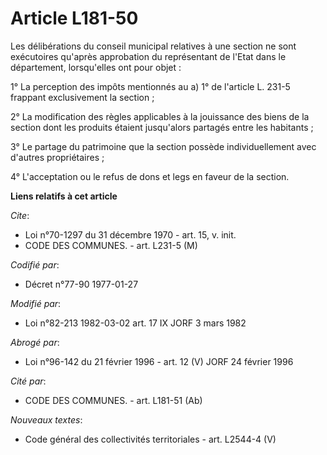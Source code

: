 # Article L181-50

Les délibérations du conseil municipal relatives à une section ne sont exécutoires qu'après approbation du représentant de
l'Etat dans le département, lorsqu'elles ont pour objet :

1° La perception des impôts mentionnés au a) 1° de l'article L. 231-5 frappant exclusivement la section ;

2° La modification des règles applicables à la jouissance des biens de la section dont les produits étaient jusqu'alors
partagés entre les habitants ;

3° Le partage du patrimoine que la section possède individuellement avec d'autres propriétaires ;

4° L'acceptation ou le refus de dons et legs en faveur de la section.

**Liens relatifs à cet article**

_Cite_:

  - Loi n°70-1297 du 31 décembre 1970 - art. 15, v. init.
  - CODE DES COMMUNES. - art. L231-5 (M)

_Codifié par_:

  - Décret n°77-90 1977-01-27

_Modifié par_:

  - Loi n°82-213 1982-03-02 art. 17 IX JORF 3 mars 1982

_Abrogé par_:

  - Loi n°96-142 du 21 février 1996 - art. 12 (V) JORF 24 février 1996

_Cité par_:

  - CODE DES COMMUNES. - art. L181-51 (Ab)

_Nouveaux textes_:

  - Code général des collectivités territoriales - art. L2544-4 (V)

